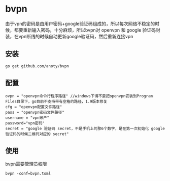 # bvpn
由于vpn的密码是由用户密码+google验证码组成的，所以每次网络不稳定的时候，都要重新输入密码，十分麻烦，所以bvpn对 openvpn 和 google 验证码封装，在vpn断线的时候自动更新google验证码，然后重新连接vpn
## 安装
```
go get github.com/anoty/bvpn
```
## 配置
```
ovpn = "openvpn命令行程序路径" //windows下请不要把openvpn安装到Program Files目录下，go目前不支持带有空格的路径，1.9版本修复
cfg = "openvpn配置文件路径"
pass = "openvpn密码文件路径"
username = "vpn账户"
password="vpn密码"
secret = "google 验证码 secret，不是手机上的那6个数字，是在第一次初始化 google 验证码的时候二维码对应的 secret"
```
## 使用
bvpn需要管理员权限
```
bvpn -conf=bvpn.toml
```
